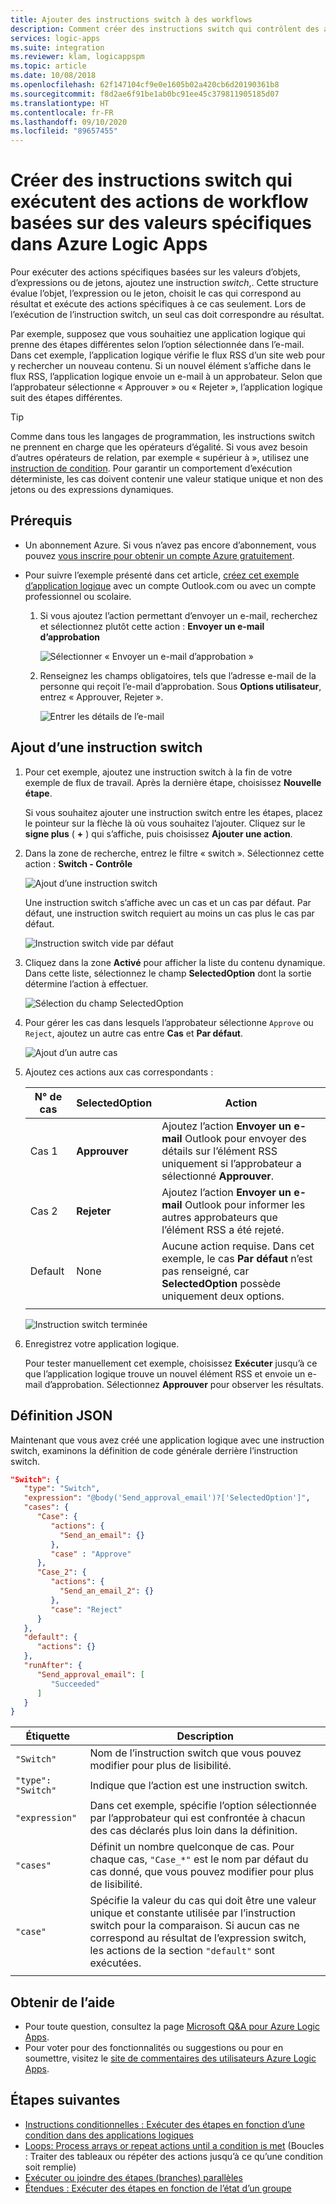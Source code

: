 ```yaml
---
title: Ajouter des instructions switch à des workflows
description: Comment créer des instructions switch qui contrôlent des actions de workflow basées sur des valeurs spécifiques dans Azure Logic Apps
services: logic-apps
ms.suite: integration
ms.reviewer: klam, logicappspm
ms.topic: article
ms.date: 10/08/2018
ms.openlocfilehash: 62f147104cf9e0e1605b02a420cb6d20190361b8
ms.sourcegitcommit: f8d2ae6f91be1ab0bc91ee45c379811905185d07
ms.translationtype: HT
ms.contentlocale: fr-FR
ms.lasthandoff: 09/10/2020
ms.locfileid: "89657455"
---
```

# <a name="create-switch-statements-that-run-workflow-actions-based-on-specific-values-in-azure-logic-apps"></a>Créer des instructions switch qui exécutent des actions de workflow basées sur des valeurs spécifiques dans Azure Logic Apps

Pour exécuter des actions spécifiques basées sur les valeurs d’objets, d’expressions ou de jetons, ajoutez une instruction *switch*,. Cette structure évalue l’objet, l’expression ou le jeton, choisit le cas qui correspond au résultat et exécute des actions spécifiques à ce cas seulement. Lors de l’exécution de l’instruction switch, un seul cas doit correspondre au résultat.

Par exemple, supposez que vous souhaitiez une application logique qui prenne des étapes différentes selon l’option sélectionnée dans l’e-mail. Dans cet exemple, l’application logique vérifie le flux RSS d’un site web pour y rechercher un nouveau contenu. Si un nouvel élément s’affiche dans le flux RSS, l’application logique envoie un e-mail à un approbateur. Selon que l’approbateur sélectionne « Approuver » ou « Rejeter », l’application logique suit des étapes différentes.

> [!TIP]
> Comme dans tous les langages de programmation, les instructions switch ne prennent en charge que les opérateurs d’égalité. Si vous avez besoin d’autres opérateurs de relation, par exemple « supérieur à », utilisez une [instruction de condition](../logic-apps/logic-apps-control-flow-conditional-statement.md).
> Pour garantir un comportement d’exécution déterministe, les cas doivent contenir une valeur statique unique et non des jetons ou des expressions dynamiques.

## <a name="prerequisites"></a>Prérequis

* Un abonnement Azure. Si vous n’avez pas encore d’abonnement, vous pouvez [vous inscrire pour obtenir un compte Azure gratuitement](https://azure.microsoft.com/free/).

* Pour suivre l’exemple présenté dans cet article, [créez cet exemple d’application logique](../logic-apps/quickstart-create-first-logic-app-workflow.md) avec un compte Outlook.com ou avec un compte professionnel ou scolaire.

  1. Si vous ajoutez l’action permettant d’envoyer un e-mail, recherchez et sélectionnez plutôt cette action : **Envoyer un e-mail d’approbation**

     ![Sélectionner « Envoyer un e-mail d’approbation »](./media/logic-apps-control-flow-switch-statement/send-approval-email-action.png)

  1. Renseignez les champs obligatoires, tels que l’adresse e-mail de la personne qui reçoit l’e-mail d’approbation. 
  Sous **Options utilisateur**, entrez « Approuver, Rejeter ».

     ![Entrer les détails de l’e-mail](./media/logic-apps-control-flow-switch-statement/send-approval-email-details.png)

## <a name="add-switch-statement"></a>Ajout d’une instruction switch

1. Pour cet exemple, ajoutez une instruction switch à la fin de votre exemple de flux de travail. Après la dernière étape, choisissez **Nouvelle étape**.

   Si vous souhaitez ajouter une instruction switch entre les étapes, placez le pointeur sur la flèche là où vous souhaitez l’ajouter. Cliquez sur le **signe plus** ( **+** ) qui s’affiche, puis choisissez **Ajouter une action**.

1. Dans la zone de recherche, entrez le filtre « switch ». Sélectionnez cette action : **Switch - Contrôle**

   ![Ajout d’une instruction switch](./media/logic-apps-control-flow-switch-statement/add-switch-statement.png)

   Une instruction switch s’affiche avec un cas et un cas par défaut. 
   Par défaut, une instruction switch requiert au moins un cas plus le cas par défaut. 

   ![Instruction switch vide par défaut](./media/logic-apps-control-flow-switch-statement/empty-switch.png)

1. Cliquez dans la zone **Activé** pour afficher la liste du contenu dynamique. Dans cette liste, sélectionnez le champ **SelectedOption** dont la sortie détermine l’action à effectuer. 

   ![Sélection du champ SelectedOption](./media/logic-apps-control-flow-switch-statement/select-selected-option.png)

1. Pour gérer les cas dans lesquels l’approbateur sélectionne `Approve` ou `Reject`, ajoutez un autre cas entre **Cas** et **Par défaut**. 

   ![Ajout d’un autre cas](./media/logic-apps-control-flow-switch-statement/switch-plus.png)

1. Ajoutez ces actions aux cas correspondants :

   | N° de cas | **SelectedOption** | Action |
   |--------|--------------------|--------|
   | Cas 1 | **Approuver** | Ajoutez l’action **Envoyer un e-mail** Outlook pour envoyer des détails sur l’élément RSS uniquement si l’approbateur a sélectionné **Approuver**. |
   | Cas 2 | **Rejeter** | Ajoutez l’action **Envoyer un e-mail** Outlook pour informer les autres approbateurs que l’élément RSS a été rejeté. |
   | Default | None | Aucune action requise. Dans cet exemple, le cas **Par défaut** n’est pas renseigné, car **SelectedOption** possède uniquement deux options. |
   |||

   ![Instruction switch terminée](./media/logic-apps-control-flow-switch-statement/finished-switch.png)

1. Enregistrez votre application logique. 

   Pour tester manuellement cet exemple, choisissez **Exécuter** jusqu’à ce que l’application logique trouve un nouvel élément RSS et envoie un e-mail d’approbation. 
   Sélectionnez **Approuver** pour observer les résultats.

## <a name="json-definition"></a>Définition JSON

Maintenant que vous avez créé une application logique avec une instruction switch, examinons la définition de code générale derrière l’instruction switch.

``` json
"Switch": {
   "type": "Switch",
   "expression": "@body('Send_approval_email')?['SelectedOption']",
   "cases": {
      "Case": {
         "actions": {
           "Send_an_email": {}
         },
         "case" : "Approve"
      },
      "Case_2": {
         "actions": {
           "Send_an_email_2": {}
         },
         "case": "Reject"
      }
   },
   "default": {
      "actions": {}
   },
   "runAfter": {
      "Send_approval_email": [
         "Succeeded"
      ]
   }
}
```

| Étiquette | Description |
|-------|-------------|
| `"Switch"`         | Nom de l’instruction switch que vous pouvez modifier pour plus de lisibilité. |
| `"type": "Switch"` | Indique que l’action est une instruction switch. |
| `"expression"`     | Dans cet exemple, spécifie l’option sélectionnée par l’approbateur qui est confrontée à chacun des cas déclarés plus loin dans la définition. |
| `"cases"` | Définit un nombre quelconque de cas. Pour chaque cas, `"Case_*"` est le nom par défaut du cas donné, que vous pouvez modifier pour plus de lisibilité. |
| `"case"` | Spécifie la valeur du cas qui doit être une valeur unique et constante utilisée par l’instruction switch pour la comparaison. Si aucun cas ne correspond au résultat de l’expression switch, les actions de la section `"default"` sont exécutées. | 
| | | 

## <a name="get-support"></a>Obtenir de l’aide

* Pour toute question, consultez la page [Microsoft Q&A pour Azure Logic Apps](/answers/topics/azure-logic-apps.html).
* Pour voter pour des fonctionnalités ou suggestions ou pour en soumettre, visitez le [site de commentaires des utilisateurs Azure Logic Apps](https://aka.ms/logicapps-wish).

## <a name="next-steps"></a>Étapes suivantes

* [Instructions conditionnelles : Exécuter des étapes en fonction d’une condition dans des applications logiques](../logic-apps/logic-apps-control-flow-conditional-statement.md)
* [Loops: Process arrays or repeat actions until a condition is met](../logic-apps/logic-apps-control-flow-loops.md) (Boucles : Traiter des tableaux ou répéter des actions jusqu’à ce qu’une condition soit remplie)
* [Exécuter ou joindre des étapes (branches) parallèles](../logic-apps/logic-apps-control-flow-branches.md)
* [Étendues : Exécuter des étapes en fonction de l’état d’un groupe](../logic-apps/logic-apps-control-flow-run-steps-group-scopes.md)
